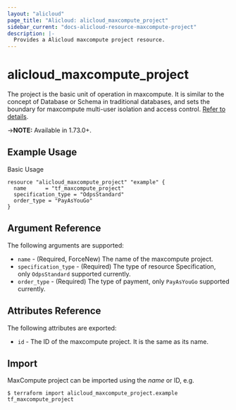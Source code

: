 ```yaml
---
layout: "alicloud"
page_title: "Alicloud: alicloud_maxcompute_project"
sidebar_current: "docs-alicloud-resource-maxcompute-project"
description: |-
  Provides a Alicloud maxcompute project resource.
---
```


# alicloud\_maxcompute\_project

The project is the basic unit of operation in maxcompute. It is similar to the concept of Database or Schema in traditional databases, and sets the boundary for maxcompute multi-user isolation and access control. [Refer to details](https://www.alibabacloud.com/help/doc-detail/27818.html).

->**NOTE:** Available in 1.73.0+.

## Example Usage

Basic Usage

```
resource "alicloud_maxcompute_project" "example" {
  name      = "tf_maxcompute_project"
  specification_type = "OdpsStandard"
  order_type = "PayAsYouGo"
}
```
## Argument Reference

The following arguments are supported:

* `name` - (Required, ForceNew) The name of the maxcompute project. 
* `specification_type` - (Required)  The type of resource Specification, only `OdpsStandard` supported currently.
* `order_type` - (Required) The type of payment, only `PayAsYouGo` supported currently.

## Attributes Reference

The following attributes are exported:

* `id` - The ID of the maxcompute project. It is the same as its name.

## Import

MaxCompute project can be imported using the *name* or ID, e.g.

```
$ terraform import alicloud_maxcompute_project.example tf_maxcompute_project
